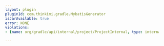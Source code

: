 ```yaml
---
layout: plugin
pluginId: com.thinkimi.gradle.MybatisGenerator
isJarAvailable: true
error: NONE
violations:
- {name: org/gradle/api/internal/project/ProjectInternal, type: internal-api-usage}

---
```


